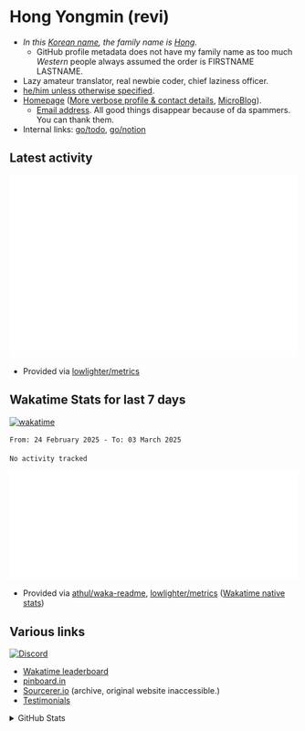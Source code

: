 # Hong Yongmin (revi)

<!-- All internal links should still be made w/ full URL (rather than relative links) due to the rendering errors when displayed in profile page -->

- _In this [Korean name](https://en.wikipedia.org/wiki/Korean_name), the family name is [Hong](https://w.wiki/ANiq)._
  - GitHub profile metadata does not have my family name as too much _Western_ people always assumed the order is FIRSTNAME LASTNAME.
- Lazy amateur translator, real newbie coder, chief laziness officer.
- [he/him unless otherwise specified](https://en.pronouns.page/@revi).
- [Homepage](https://revi.xyz) ([More verbose profile & contact details](https://profile.revi.xyz), [MicroBlog](https://revi.blog/)).
  - [Email address](https://revi.xyz/contact-method/#email). All good things disappear because of da spammers. You can thank them.
- Internal links: [go/todo](http://go/todo), [go/notion](http://go/notion)

## Latest activity

![GitHub Activities](metrics/activity.svg)

- Provided via [lowlighter/metrics](https://github.com/lowlighter/metrics)

## Wakatime Stats for last 7 days

[![wakatime](https://wakatime.com/badge/user/d0012b89-4235-495d-b0c3-f9667df0e042.svg)](https://wakatime.com/@d0012b89-4235-495d-b0c3-f9667df0e042)

<!-- prettier-ignore-start -->
<!--START_SECTION:waka-->

```txt
From: 24 February 2025 - To: 03 March 2025

No activity tracked
```

<!--END_SECTION:waka-->
<!-- prettier-ignore-end -->

![metrics svg](metrics/wakatime.svg)

- Provided via [athul/waka-readme](https://github.com/athul/waka-readme), [lowlighter/metrics](https://github.com/lowlighter/metrics) ([Wakatime native stats](https://github.com/revi/revi/blob/master/wakatime.md))

## Various links

[![Discord](https://img.shields.io/discord/446358054955384832?logo=discord&style=social)](https://revi.xyz/discord)

- [Wakatime leaderboard](https://wakatime.com/leaders/sec/0d630197-9761-422d-b67c-cd71547c0642/join/taeasttxvy)
- [pinboard.in](https://pinboard.in/u:revi)
- [Sourcerer.io](https://archive.is/cAhEV) (archive, original website inaccessible.)
- [Testimonials](https://github.com/revi/revi/blob/master/testimonial.md)

<details>
<summary>GitHub Stats</summary>
<a href="https://github-readme-stats.vercel.app"><img src="https://github-readme-stats.vercel.app/api?username=revi&count_private=true&show_icons=true&theme=solarized-light&include_all_commits=true" alt="revi's GitHub stats" align=right /></a>

![metrics svg](metrics/intro.svg)

</details>

<!--
GitHub boilerplate
### Hi there 👋

**revi/revi** is a ✨ _special_ ✨ repository because its `README.md` (this file) appears on your GitHub profile.

Here are some ideas to get you started:

- 🔭 I’m currently working on ...
- 🌱 I’m currently learning ...
- 👯 I’m looking to collaborate on ...
- 🤔 I’m looking for help with ...
- 💬 Ask me about ...
- 📫 How to reach me: ...
- 😄 Pronouns: ...
- ⚡ Fun fact: ...
-->

